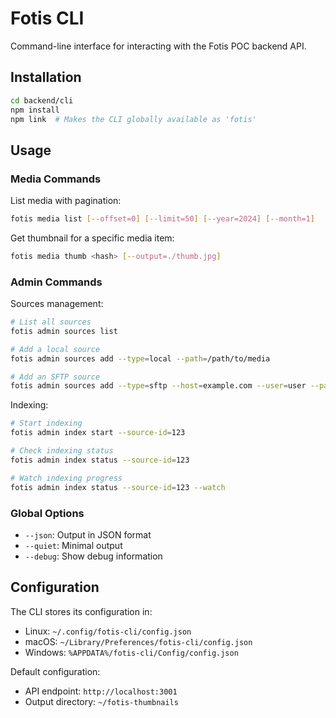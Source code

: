 # Fotis CLI

Command-line interface for interacting with the Fotis POC backend API.

## Installation

```bash
cd backend/cli
npm install
npm link  # Makes the CLI globally available as 'fotis'
```

## Usage

### Media Commands

List media with pagination:
```bash
fotis media list [--offset=0] [--limit=50] [--year=2024] [--month=1]
```

Get thumbnail for a specific media item:
```bash
fotis media thumb <hash> [--output=./thumb.jpg]
```

### Admin Commands

Sources management:
```bash
# List all sources
fotis admin sources list

# Add a local source
fotis admin sources add --type=local --path=/path/to/media

# Add an SFTP source
fotis admin sources add --type=sftp --host=example.com --user=user --pass=pass --path=/remote/path
```

Indexing:
```bash
# Start indexing
fotis admin index start --source-id=123

# Check indexing status
fotis admin index status --source-id=123

# Watch indexing progress
fotis admin index status --source-id=123 --watch
```

### Global Options

- `--json`: Output in JSON format
- `--quiet`: Minimal output
- `--debug`: Show debug information

## Configuration

The CLI stores its configuration in:
- Linux: `~/.config/fotis-cli/config.json`
- macOS: `~/Library/Preferences/fotis-cli/config.json`
- Windows: `%APPDATA%/fotis-cli/Config/config.json`

Default configuration:
- API endpoint: `http://localhost:3001`
- Output directory: `~/fotis-thumbnails`